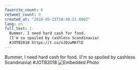 ```yaml
---
favorite_count: 0
retweet_count: 0
created_at: "2018-05-25T18:40:21.000Z"
lang: en
full_text: |-
  Bummer, I need hard cash for food.
  (I'm so spoiled by cashless Scandinavia)
  #JOTB2018 https://t.co/nJOzwMKflE
---
```


Bummer, I need hard cash for food. (I'm so spoiled by cashless Scandinavia)
#JOTB2018
![Embedded Photo](https://twitter-media-coderbyheart.s3.eu-north-1.amazonaws.com/1000084168263512064-DeEDPMEWkAULjs3.jpg)
